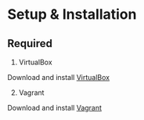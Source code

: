 # Setup & Installation

## Required

1. VirtualBox

  Download and install [VirtualBox](https://www.virtualbox.org/wiki/Downloads)

2. Vagrant

  Download and install [Vagrant](https://www.vagrantup.com/downloads.html)
